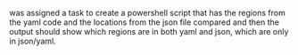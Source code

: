 was assigned a task to create a powershell script that has the regions from the yaml code and the locations from the json file compared and then the output should show which regions are in both yaml and json, which are only in json/yaml.
